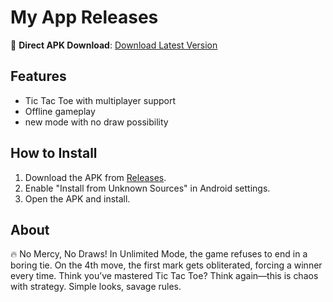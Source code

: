 # My App Releases


📱 **Direct APK Download**: [Download Latest Version](https://github.com/Krushna968/App-dev-releases/releases/latest)  


## Features
- Tic Tac Toe with multiplayer support
- Offline gameplay
- new mode with no draw possibility


## How to Install
1. Download the APK from [Releases](https://github.com/Krushna968/App-dev-releases/releases).
2. Enable "Install from Unknown Sources" in Android settings.
3. Open the APK and install.


## About
🔥 No Mercy, No Draws! In Unlimited Mode, the game refuses to end in a boring tie. On the 4th move, the first mark gets obliterated, forcing a winner every time. Think you’ve mastered Tic Tac Toe? Think again—this is chaos with strategy. Simple looks, savage rules.
